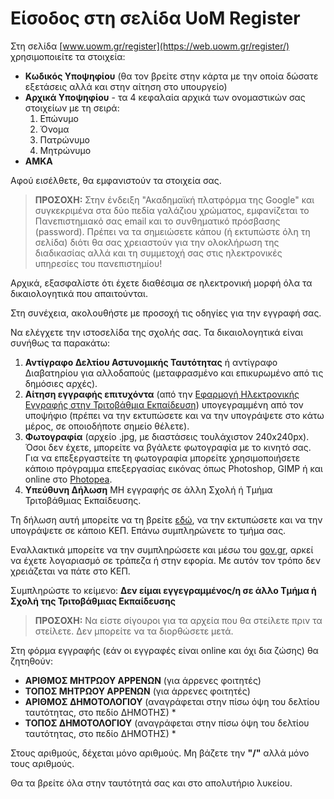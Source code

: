 # Είσοδος στη σελίδα UoM Register

Στη σελίδα [www.uowm.gr/register](https://web.uowm.gr/register/) χρησιμοποιείτε τα στοιχεία:

- **Κωδικός Υποψηφίου** (θα τον βρείτε στην κάρτα με την οποία δώσατε εξετάσεις αλλά και στην αίτηση στο υπουργείο)
- **Αρχικά Υποψηφίου** - τα 4 κεφαλαία αρχικά των ονομαστικών σας στοιχείων
  με τη σειρά:
  1. Επώνυμο
  2. Όνομα
  3. Πατρώνυμο
  4. Μητρώνυμο
- **ΑΜΚΑ**

Αφού εισέλθετε, θα εμφανιστούν τα στοιχεία σας.

> **ΠΡΟΣΟΧΗ:** Στην ένδειξη "Ακαδημαϊκή πλατφόρμα της Google" και συγκεκριμένα στα δύο πεδία γαλάζιου χρώματος, εμφανίζεται το Πανεπιστημιακό σας email και το συνθηματικό πρόσβασης (password). Πρέπει να τα σημειώσετε κάπου (ή εκτυπώστε όλη τη σελίδα) διότι θα σας χρειαστούν για την ολοκλήρωση της διαδικασίας αλλά και τη συμμετοχή σας στις ηλεκτρονικές υπηρεσίες του πανεπιστημίου!

Αρχικά, εξασφαλίστε ότι έχετε διαθέσιμα σε ηλεκτρονική μορφή όλα τα δικαιολογητικά που απαιτούνται.

Στη συνέχεια, ακολουθήστε με προσοχή τις οδηγίες για την εγγραφή σας.

Να ελέγχετε την ιστοσελίδα της σχολής σας. Τα δικαιολογητικά είναι συνήθως τα παρακάτω:

1. **Αντίγραφο Δελτίου Αστυνομικής Ταυτότητας** ή αντίγραφο Διαβατηρίου για αλλοδαπούς (μεταφρασμένο και επικυρωμένο από τις δημόσιες αρχές).
2. **Αίτηση εγγραφής επιτυχόντα** (από την [Εφαρμογή Ηλεκτρονικής Εγγραφής στην Τριτοβάθμια Εκπαίδευση](https://eregister.it.minedu.gov.gr/)) υπογεγραμμένη από τον υποψήφιο (πρέπει να την εκτυπώσετε και να την υπογράψετε στο κάτω μέρος, σε οποιοδήποτε σημείο θέλετε).
3. **Φωτογραφία** (αρχείο .jpg, με διαστάσεις τουλάχιστον 240x240px). Όσοι δεν έχετε, μπορείτε να βγάλετε φωτογραφία με το κινητό σας. Για να επεξεργαστείτε τη φωτογραφία μπορείτε χρησιμοποιήσετε κάποιο πρόγραμμα επεξεργασίας εικόνας όπως Photoshop, GIMP ή και online στο [Photopea](https://www.photopea.com/).
4. **Υπεύθυνη Δήλωση** ΜΗ εγγραφής σε άλλη Σχολή ή Τμήμα Τριτοβάθμιας Εκπαίδευσης.

Τη δήλωση αυτή μπορείτε να τη βρείτε [εδώ](https://www.uom.gr/site/images/downloads/%CE%A5%CF%80%CE%B5%CF%8D%CE%B8%CF%85%CE%BD%CE%B7%20%CE%94%CE%AE%CE%BB%CF%89%CF%83%CE%B7%20%CE%9C%CE%B7%20%CE%B5%CE%B3%CE%B3%CF%81%CE%B1%CF%86%CE%AE%CF%82%20%CF%83%CE%B5%20%CE%AC%CE%BB%CE%BB%CE%B7%20%CE%A3%CF%87%CE%BF%CE%BB%CE%AE%20%CE%AE%20%CE%A4%CE%BC%CE%AE%CE%BC%CE%B1.pdf), να την εκτυπώσετε και να την υπογράψετε σε κάποιο ΚΕΠ. Επάνω συμπληρώνετε το τμήμα σας.

Εναλλακτικά μπορείτε να την συμπληρώσετε και μέσω του [gov.gr](https://www.gov.gr/ipiresies/polites-kai-kathemerinoteta/psephiaka-eggrapha-gov-gr/ekdose-upeuthunes-deloses), αρκεί να έχετε λογαριασμό σε τράπεζα ή στην εφορία. Με αυτόν τον τρόπο δεν χρειάζεται να πάτε στο ΚΕΠ.

Συμπληρώστε το κείμενο: **Δεν είμαι εγγεγραμμένος/η σε άλλο Τμήμα ή Σχολή της Τριτοβάθμιας Εκπαίδευσης**

> **ΠΡΟΣΟΧΗ:** Να είστε σίγουροι για τα αρχεία που θα στείλετε πριν τα στείλετε. Δεν μπορείτε να τα διορθώσετε μετά.

Στη φόρμα εγγραφής (εάν οι εγγραφές είναι online και όχι δια ζώσης) θα ζητηθούν:

- **ΑΡΙΘΜΟΣ ΜΗΤΡΩΟΥ ΑΡΡΕΝΩΝ** (για άρρενες φοιτητές)
- **ΤΟΠΟΣ ΜΗΤΡΩΟΥ ΑΡΡΕΝΩΝ** (για άρρενες φοιτητές)
- **ΑΡΙΘΜΟΣ ΔΗΜΟΤΟΛΟΓΙΟΥ** (αναγράφεται στην πίσω όψη του δελτίου ταυτότητας, στο πεδίο ΔΗΜΟΤΗΣ) \*
- **ΤΟΠΟΣ ΔΗΜΟΤΟΛΟΓΙΟΥ** (αναγράφεται στην πίσω όψη του δελτίου ταυτότητας, στο πεδίο ΔΗΜΟΤΗΣ) \*

Στους αριθμούς, δέχεται μόνο αριθμούς. Μη βάζετε την **"/"** αλλά μόνο τους αριθμούς.

Θα τα βρείτε όλα στην ταυτότητά σας και στο απολυτήριο λυκείου.
